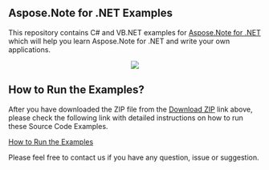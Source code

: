 ## Aspose.Note for .NET Examples

This repository contains C# and VB.NET examples for [Aspose.Note for .NET](http://www.aspose.com/.net/onenote-component.aspx) which will help you learn Aspose.Note for .NET and write your own applications.

<p align="center">
  <a title="Download Examples ZIP" href="https://github.com/aspose-note/Aspose.Note-for-.NET/archive/master.zip">
	<img src="https://raw.github.com/AsposeExamples/java-examples-dashboard/master/images/downloadZip-Button-Large.png" />
  </a>
</p>

## How to Run the Examples?

After you have downloaded the ZIP file from the [Download ZIP](https://github.com/aspose-note/Aspose.Note-for-.NET/archive/master.zip) link above, please check the following link with detailed instructions on how to run these Source Code Examples.

[How to Run the Examples](http://www.aspose.com/docs/display/notenet/How+to+use+the+Examples)

Please feel free to contact us if you have any question, issue or suggestion.


